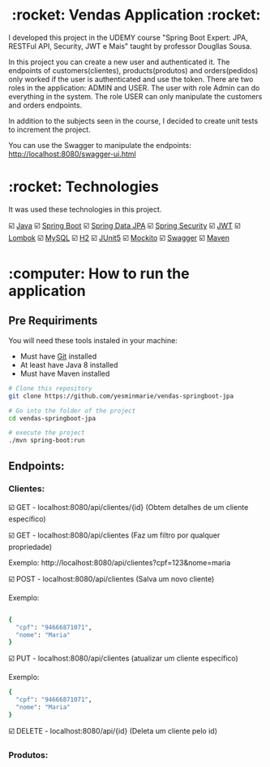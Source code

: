 <h1 align="center">:rocket: Vendas Application :rocket:</h1>
<p>I developed this project in the UDEMY course 
"Spring Boot Expert: JPA, RESTFul API, Security, JWT e Mais" 
taught by professor Dougllas Sousa. </p>
<p>In this project you can create a new user and authenticated it. 
The endpoints of customers(clientes), products(produtos) 
and orders(pedidos) only worked if the user is authenticated 
and use the token. There are two roles in the application: 
ADMIN and USER. The user with role Admin can do everything 
in the system. The role USER can only manipulate the customers 
and orders endpoints.</p>
<p>In addition to the subjects seen in the course, I decided to 
create unit tests to increment the project.</p>
<p>You can use the Swagger to manipulate the endpoints:
<a href = "http://localhost:8080/swagger-ui.html">
http://localhost:8080/swagger-ui.html</a> </p>
<h1 id="technologies">:rocket: Technologies</h1>
<p>It was used these technologies in this project.</p>

:ballot_box_with_check: [Java](https://www.oracle.com/java/)
:ballot_box_with_check: [Spring Boot](https://spring.io/projects/spring-boot)
:ballot_box_with_check: [Spring Data JPA](https://spring.io/projects/spring-data-jpa)
:ballot_box_with_check: [Spring Security](https://spring.io/projects/spring-security)
:ballot_box_with_check: [JWT](https://jwt.io)
:ballot_box_with_check: [Lombok](https://projectlombok.org/)
:ballot_box_with_check: [MySQL](https://www.mysql.com/)
:ballot_box_with_check: [H2](https://www.h2database.com/html/main.html)
:ballot_box_with_check: [JUnit5](https://junit.org/junit5/docs/current/user-guide/)
:ballot_box_with_check: [Mockito](https://site.mockito.org/)
:ballot_box_with_check: [Swagger](https://swagger.io/)
:ballot_box_with_check: [Maven](https://maven.apache.org/)

<h1 id="how-to-run">:computer: How to run the application</h1>

<h2>Pre Requiriments</h2>

<p>You will need these tools instaled in your machine:</p>

- Must have [Git](https://git-scm.com/ "Git") installed
- At least have Java 8 installed
- Must have Maven installed

```bash
# Clone this repository
git clone https://github.com/yesminmarie/vendas-springboot-jpa

# Go into the folder of the project
cd vendas-springboot-jpa

# execute the project
./mvn spring-boot:run
```
<h2> Endpoints: </h2>
<h3> Clientes: </h3>

:ballot_box_with_check: GET - localhost:8080/api/clientes/{id} (Obtem detalhes de um cliente específico)

:ballot_box_with_check: GET - localhost:8080/api/clientes (Faz um filtro por qualquer propriedade)
<p> Exemplo: http://localhost:8080/api/clientes?cpf=123&nome=maria  </p>

:ballot_box_with_check: POST - localhost:8080/api/clientes (Salva um novo cliente)
<p>Exemplo:</p>

```bash

{
  "cpf": "94666871071",
  "nome": "Maria"
}

```

:ballot_box_with_check: PUT - localhost:8080/api/clientes (atualizar um cliente específico)
<p>Exemplo:</p>

```bash
{
  "cpf": "94666871071",
  "nome": "Maria"
}
```
:ballot_box_with_check: DELETE - localhost:8080/api/{id} (Deleta um cliente pelo id)

<h3> Produtos: </h3>